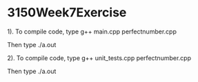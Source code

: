 # 3150Week7Exercise


1). To compile code, type g++ main.cpp perfectnumber.cpp

Then type ./a.out

2). To compile code, type g++ unit_tests.cpp perfectnumber.cpp

Then type ./a.out
